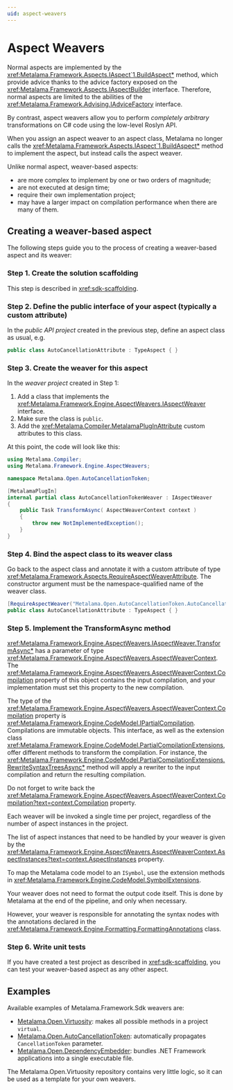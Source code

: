 ```yaml
---
uid: aspect-weavers
---
```


# Aspect Weavers

Normal aspects are implemented by the <xref:Metalama.Framework.Aspects.IAspect`1.BuildAspect*> method, which provide advice thanks to the advice factory exposed on the <xref:Metalama.Framework.Aspects.IAspectBuilder> interface. Therefore, normal aspects are limited to the abilities of the <xref:Metalama.Framework.Advising.IAdviceFactory> interface.

By contrast, aspect weavers allow you to perform _completely arbitrary_ transformations on  C# code using the low-level Roslyn API.

When you assign an aspect weaver to an aspect class, Metalama no longer calls the <xref:Metalama.Framework.Aspects.IAspect`1.BuildAspect*> method to implement the aspect, but instead calls the aspect weaver.

Unlike normal aspect, weaver-based aspects:

* are more complex to implement by one or two orders of magnitude;
* are not executed at design time;
* require their own implementation project;
* may have a larger impact on compilation performance when there are many of them.

## Creating a weaver-based aspect

The following steps guide you to the process of creating a weaver-based aspect and its weaver:

### Step 1. Create the solution scaffolding 

This step is described in <xref:sdk-scaffolding>.

### Step 2. Define the public interface of your aspect (typically a custom attribute)

In the _public API project_ created in the previous step, define an aspect class as usual, e.g.

```cs
public class AutoCancellationAttribute : TypeAspect { }
```

### Step 3. Create the weaver for this aspect

In the _weaver project_ created in Step 1:

1. Add a class that implements the <xref:Metalama.Framework.Engine.AspectWeavers.IAspectWeaver> interface. 
2. Make sure the class is `public`.
3. Add the <xref:Metalama.Compiler.MetalamaPlugInAttribute> custom attributes to this class.


At this point, the code will look like this:

```cs
using Metalama.Compiler;
using Metalama.Framework.Engine.AspectWeavers;

namespace Metalama.Open.AutoCancellationToken;

[MetalamaPlugIn]
internal partial class AutoCancellationTokenWeaver : IAspectWeaver
{
    public Task TransformAsync( AspectWeaverContext context )
    {
        throw new NotImplementedException();
    }
}
```

### Step 4. Bind the aspect class to its weaver class

Go back to the aspect class and annotate it with a custom attribute of type <xref:Metalama.Framework.Aspects.RequireAspectWeaverAttribute>. The constructor argument must be the namespace-qualified name of the weaver class.


```cs
[RequireAspectWeaver("Metalama.Open.AutoCancellationToken.AutoCancellationTokenWeaver")]
public class AutoCancellationAttribute : TypeAspect { }
```

### Step 5. Implement the TransformAsync method

<xref:Metalama.Framework.Engine.AspectWeavers.IAspectWeaver.TransformAsync*> has a parameter of type <xref:Metalama.Framework.Engine.AspectWeavers.AspectWeaverContext>. The <xref:Metalama.Framework.Engine.AspectWeavers.AspectWeaverContext.Compilation> property of this object contains the input compilation, and your implementation must set this property to the new compilation.

The type of the <xref:Metalama.Framework.Engine.AspectWeavers.AspectWeaverContext.Compilation> property is <xref:Metalama.Framework.Engine.CodeModel.IPartialCompilation>. Compilations are immutable objects. This interface, as well as the extension class <xref:Metalama.Framework.Engine.CodeModel.PartialCompilationExtensions>, offer different methods to transform the compilation. For instance, the <xref:Metalama.Framework.Engine.CodeModel.PartialCompilationExtensions.RewriteSyntaxTreesAsync*> method will apply a rewriter to the input compilation and return the resulting compilation.

Do not forget to write back the <xref:Metalama.Framework.Engine.AspectWeavers.AspectWeaverContext.Compilation?text=context.Compilation> property.

Each weaver will be invoked a single time per project, regardless of the number of aspect instances in the project.

The list of aspect instances that need to be handled by your weaver is given by the <xref:Metalama.Framework.Engine.AspectWeavers.AspectWeaverContext.AspectInstances?text=context.AspectInstances> property.

To map the Metalama code model to an `ISymbol`, use the extension methods in <xref:Metalama.Framework.Engine.CodeModel.SymbolExtensions>.


Your weaver does not need to format the output code itself. This is done by Metalama at the end of the pipeline, and only when necessary.

However, your weaver is responsible for annotating the syntax nodes with the annotations declared in the  <xref:Metalama.Framework.Engine.Formatting.FormattingAnnotations> class.


### Step 6. Write unit tests

If you have created a test project as described in <xref:sdk-scaffolding>, you can test your weaver-based aspect as any other aspect.

## Examples

Available examples of Metalama.Framework.Sdk weavers are:

* [Metalama.Open.Virtuosity](https://github.com/postsharp/Metalama.Open.Virtuosity): makes all possible methods in a project `virtual`.
* [Metalama.Open.AutoCancellationToken](https://github.com/postsharp/Metalama.Open.AutoCancellationToken): automatically propagates `CancellationToken` parameter.
* [Metalama.Open.DependencyEmbedder](https://github.com/postsharp/Metalama.Open.DependencyEmbedder): bundles .NET Framework applications into a single executable file.

The Metalama.Open.Virtuosity repository contains very little logic, so it can be used as a template for your own weavers.
